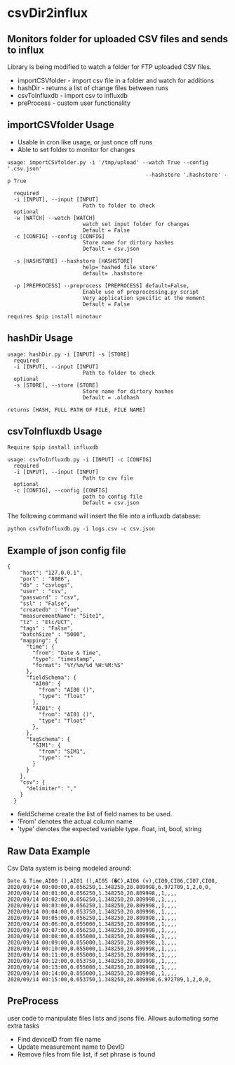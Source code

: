 # csvDir2influx
## Monitors folder for uploaded CSV files and sends to influx
Library is being modified to watch a folder for FTP uploaded CSV files.

* importCSVfolder - import csv file in a folder and watch for additions
* hashDir - returns a list of change files between runs
* csvToInfluxdb - import csv to influxdb
* preProcess - custom user functionality

## importCSVfolder Usage

* Usable in cron like usage, or just once off runs
* Able to set folder to monitor for changes

```
usage: importCSVfolder.py -i '/tmp/upload' --watch True --config '.csv.json' 
                                            --hashstore '.hashstore' -p True

  required
  -i [INPUT], --input [INPUT]
                        Path to folder to check                        
  optional
  -w [WATCH] --watch [WATCH]
                        watch set input folder for changes
                        Default = False                  
  -c [CONFIG] --config [CONFIG]
                        Store name for dirtory hashes
                        Default = csv.json

  -s [HASHSTORE] --hashstore [HASHSTORE]  
                        help='hashed file store'
                        default= .hashstore

  -p [PREPROCESS] --preprocess [PREPROCESS] default=False,
                        Enable use of preprocessing.py script
                        Very application specific at the moment
                        Default = False
```
```requires $pip install minotaur```

## hashDir Usage

```
usage: hashDir.py -i [INPUT] -s [STORE]
  required
  -i [INPUT], --input [INPUT]
                        Path to folder to check
  optional                      
  -s [STORE], --store [STORE]
                        Store name for dirtory hashes
                        Default = .oldhash

returns [HASH, FULL PATH OF FILE, FILE NAME]

```

## csvToInfluxdb Usage

```Require $pip install influxdb```

```
usage: csvToInfluxdb.py -i [INPUT] -c [CONFIG]
  required
  -i [INPUT], --input [INPUT]
                        Path to csv file 
  optional
  -c [CONFIG], --config [CONFIG]
                        path to config file
                        Default = csv.json
```
The following command will insert the file into a influxdb database:

```python csvToInfluxdb.py -i logs.csv -c csv.json```

## Example of json config file

```
{
    "host": "127.0.0.1",
    "port" : "8086",
    "db" : "csvlogs",
    "user" : "csv",
    "password" : "csv",
    "ssl" : "False",
    "createdb" : "True",
    "measurementName": "Site1",
    "tz" : "Etc/UCT",
    "tags" : "False",
    "batchSize" : "5000",
    "mapping": {
      "time": {
        "from": "Date & Time",
        "type": "timestamp",
        "format": "%Y/%m/%d %H:%M:%S"
      },
      "fieldSchema": {
        "AI00": {
          "from": "AI00 ()",
          "type": "float"
        },
        "AI01": {
          "from": "AI01 ()",
          "type": "float"
        },
      },
      "tagSchema": {
        "SIM1": {
          "from": "SIM1",
          "type": "*"
        }
      }
    },
    "csv": {
      "delimiter": ","
    }
  }

```

* fieldScheme create the list of field names to be used. 
* 'From' denotes the actual column name 
* 'type' denotes the expected variable type. float, int, bool, string 


## Raw Data Example

Csv Data system is being modeled around:
```
Date & Time,AI00 (),AI01 (),AI05 (�C),AI06 (v),CI00,CI06,CI07,CI08,
2020/09/14 00:00:00,0.056250,1.348250,20.809998,6.972709,1,2,0,0,
2020/09/14 00:01:00,0.056250,1.348250,20.809998,,1,,,,
2020/09/14 00:02:00,0.056250,1.348250,20.809998,,1,,,,
2020/09/14 00:03:00,0.056250,1.348250,20.809998,,1,,,,
2020/09/14 00:04:00,0.053750,1.348250,20.809998,,1,,,,
2020/09/14 00:05:00,0.056250,1.348250,20.809998,,1,,,,
2020/09/14 00:06:00,0.055000,1.348250,20.809998,,1,,,,
2020/09/14 00:07:00,0.056250,1.348250,20.809998,,1,,,,
2020/09/14 00:08:00,0.055000,1.348250,20.809998,,1,,,,
2020/09/14 00:09:00,0.055000,1.348250,20.809998,,1,,,,
2020/09/14 00:10:00,0.055000,1.348250,20.809998,,1,,,,
2020/09/14 00:11:00,0.055000,1.348250,20.809998,,1,,,,
2020/09/14 00:12:00,0.053750,1.348250,20.809998,,1,,,,
2020/09/14 00:13:00,0.055000,1.348250,20.809998,,1,,,,
2020/09/14 00:14:00,0.055000,1.348250,20.809998,,1,,,,
2020/09/14 00:15:00,0.053750,1.348250,20.809998,6.972709,1,2,0,0,
```

## PreProcess
user code to manipulate files lists and jsons file.
Allows automating some extra tasks

* Find deviceID from file name
* Update measurement name to DevID
* Remove files from file list, if set phrase is found
